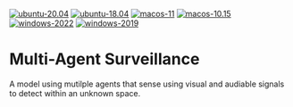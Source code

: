 [![ubuntu-20.04](https://github.com/S010MON/java-gradle-fx/actions/workflows/ubuntu-20.yml/badge.svg)](https://github.com/S010MON/java-gradle-fx/actions/workflows/ubuntu-20.yml)
[![ubuntu-18.04](https://github.com/S010MON/java-gradle-fx/actions/workflows/ubuntu-18.yml/badge.svg)](https://github.com/S010MON/java-gradle-fx/actions/workflows/ubuntu-18.yml)
[![macos-11](https://github.com/S010MON/java-gradle-fx/actions/workflows/macos-11.yml/badge.svg)](https://github.com/S010MON/java-gradle-fx/actions/workflows/macos-11.yml)
[![macos-10.15](https://github.com/S010MON/java-gradle-fx/actions/workflows/macos-10.yml/badge.svg)](https://github.com/S010MON/java-gradle-fx/actions/workflows/macos-10.yml)
[![windows-2022](https://github.com/S010MON/java-gradle-fx/actions/workflows/windows-2022.yml/badge.svg)](https://github.com/S010MON/java-gradle-fx/actions/workflows/windows-2022.yml)
[![windows-2019](https://github.com/S010MON/java-gradle-fx/actions/workflows/windows-2019.yml/badge.svg)](https://github.com/S010MON/java-gradle-fx/actions/workflows/windows-2019.yml)

# Multi-Agent Surveillance
A model using mutilple agents that sense using visual and audiable signals to detect within an unknown space.
